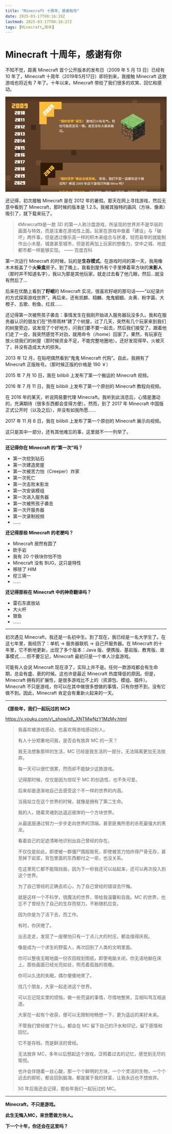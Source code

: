 ```yaml
---
title: "Minecraft 十周年，感谢有你"
date: 2025-03-17T00:16:19Z
lastmod: 2025-03-17T00:18:27Z
tags: [Minecraft,周年]
---
```


# Minecraft 十周年，感谢有你

不知不觉，距离 Minecraft 首个公开版本的发布日（2009 年 5 月 13 日）已经有 10 年了，Minecraft 十周年（2019年5月17日）即将到来，我接触 Minecraft 这款游戏也将近有 7 年了。十年以来，Minecraft 带给了我们很多的欢笑、回忆和感动。

![](assets/network-asset-fab82a145ddc0d2bad0be84a73556a5756283b18-20250317001907-1mf9fwp.gif "https://www.minecraft.net/zh-hans/10th-anniversary")

还记得，初次接触 Minecraft 是在 2012 年的暑假。那天在网上寻找游戏，然后无意中看到了 Minecraft，那时候的版本是 1.2.5。我被其独特的画风（方块、像素）吸引了，就下载来玩了。

> 《Minecraft》是一款 3D 的第一人称沙盘游戏，所呈现的世界并不是华丽的画面与特效，而是注重在游戏性上面。玩家在游戏中做着「建设」与「破坏」两件事，但是透过像乐高一样的积木来组合与拼凑，轻而易举的就能制作出小木屋、城堡甚至城市，但是若再加上玩家的想像力，空中之城、地底都市都一样能够实现。 —— 百度百科

第一次运行 Minecraft 的时候，玩的是**生存模式**。在游戏时间的第一天，我用橡木木板盖了个**火柴盒**房子。到了晚上，我看到屋外有个手里捧着草方块的**末影人**（那时并不知道名字），我以为那是其他玩家，就走过去看了他几眼，然后…就没有然后了…

后来在优酷上看到了**籽岷**的 Minecraft 实况，很喜欢籽岷的那句话——“以纪录片的方式探索游戏世界”。再后来，还有凯麒、翔麟、鬼鬼蝈蝈、炎黄、粉字菌、大橙子、五歌、粉鱼、红叔……

还记得第一次被熊孩子袭击：事情发生在我刚开始进入服务器玩没多久。我和在服务器认识的朋友们在“热带雨林”建了个树屋，过了几天，突然有几个玩家来到我们的树屋旁边，说发现了个好地方，问我们要不要一起去，然后我们接受了。跟着他们走了一会，我突然感觉不对劲，就用命令（/home）回家了。果然，有玩家在放火烧我们的树屋（那时候资金不足，不能完整地圈地）。还好发现得早，火被灭了，并没有造成太大的损失。

2013 年 12 月，在贴吧偶然看到“鬼鬼 Minecraft 代购”。自此，我拥有了 Minecraft 正版账号。（那时候正版的价格是 190 ￥）

2015 年 7 月 10 日，我在 bilibili 上发布了第一个搬运的 Minecraft 视频。

2016 年 7 月 11 日，我在 bilibili 上发布了第一个原创的 Minecraft 教程向视频。

在 2016 年的某天，听说网易要代理 Minecraft。我听到此消息后，心情是激动的，充满期待（很多东西都会变得方便）。然而，到了 2017 年 Minecraft 中国版正式公开时（以及之后），并没有如我所愿……

2017 年 11 月 6 日，我在 bilibili 上发布了第一个原创的 Minecraft 展示向视频。

这只是其中一部分，还有其他难忘的事，这里就不一一列举了。

---

**还记得你在 Minecraft 的“第一次”吗？**

- 第一次挖到钻石
- 第一次建造房屋
- 第一次被苦力怕（Creeper）炸家
- 第一次死亡
- 第一次击败末影龙
- 第一次安装模组
- 第一次进入服务器
- 第一次被熊孩子袭击
- 第一次开服务器
- 第一次录制视频
- ……

**还记得那些 Minecraft 的老梗吗？**

- Minecraft 居然有圆了
- 砍手岩
- 我有 20 个铁块你怕不怕
- Minecraft 没有 BUG，这只是特性
- 移除了 HIM
- 挖三填一
- ……

**还记得那些在 Minecraft 中的神奇翻译吗？**

- 雷石东直放站
- 大火杆
- 银鱼
- ……

---

初次遇见 Minecraft，我还是一名初中生。到了现在，我已经是一名大学生了。在这七年里，我经历了：单机 → 服务器联机 → 自己开服务器。在 Minecraft 的十年里，它不断地更新，出现了多个版本：Java 版、便携版、基岩版、教育版、故事模式……但不要忘记，Minecraft 最初只是一个单人沙盒游戏。

可能有人会说 Minecraft 现在凉了，实际上并不是。任何一款游戏都会有生命期，总会有盛、衰的时候。这也许是最近 Minecraft 热度降低的原因。但是，Minecraft 拥有的扩展性，是很多游戏比不上的（资源包、模组、插件）。Minecraft 不只是游戏，你可以在其中做很多想做的事情，只有你想不到，没有它做不到。因此，Minecraft 肯定会有重新火起来的一天。

---

 **《那些年，我们一起玩过的 MC》**

https://v.youku.com/v\_show/id\_XNTMwNzY1MzMy.html

> 我喜欢被游戏感动，也喜欢用游戏感动别人。
>
> 有人十分郑重地问我，是否会有放弃 MC 的一天？
>
> 我无法想象那样的生活，MC 已经是我生活的一部分，无法隔离更加无法抛弃。
>
> 每一天可以很忙很累，然而却不能缺少这款游戏。
>
> 记得那时候，仅仅是因为惊叹于 MC 的创造性，也不失可爱。
>
> 后来却是逐渐地自己去感受这个不一样的世界的内涵。
>
> 当我站立在这个世界的时候，就像是拥有了第二生命。
>
> 我的人，随着灵魂到达遥远彼岸的一个方块世界。
>
> 从最底层通过努力一步步走向世界的顶端，甚至匪夷所思的杀死最强大的黑龙。
>
> 看着自己的足迹清晰地识别出自己曾经的存在。
>
> 不仅仅是如此，即使被一群僵尸围殴致死，即使被苦力怕炸得尸骨无存，甚至掉下岩浆，背包里面的东西都付之一炬，也没关系。
>
> 在这里死亡都不能阻挡我，因为下一秒我还可以站起来，还可以再次投入到这个世界。
>
> 为了自己曾经的正确去欢心，为了自己曾经的错误去忏悔。
>
> 就是这样一个不科学，很魔法的世界，带给我温馨和自我。MC 的世界，也忘不了曾经为了自己的生存而努力，不断随机应变。
>
> 因为你是为了活下去，而工作。
>
> 有时，你厌倦了。
>
> 出去走走，发现了一座哪怕只有一丁点儿大的村庄，都会值得庆祝。
>
> 像是成为一个求生的野蛮人，再次回到了人类的文明里面。
>
> 你可以整夜无眠地画一份农田规划图纸，即使电脑关闭，你无语地躺在床上，那些画面已经光亮如丝，照亮着孤独的夜晚。
>
> 你可以久违的失眠，偶尔傻傻地笑了。
>
> 找几个朋友，大家一起走进这个世界。
>
> 可以忘记现实里的烦恼，做一些荒诞的事情，尽情地憨笑，互相叫骂互相追逐。
>
> 大家在一起有个收获，便可以无限制地畅想一下，更为遥远的美好未来。
>
> 不管我们曾经做了什么，都会在 MC 留下自己的汗水和印记，留下感情和回忆。
>
> 它不是存档，而是鲜活的曾经。
>
> 无法放弃 MC，多年以后想起这个游戏，泛照着过去的记忆，感觉到无尽的愉悦。
>
> 也许会伴随着一丝心酸，那一个个鲜明的方块，一个个灵活的生物，一个个远去的邮轮，都会回到脑海，都是属于我的财富，让我永远也不想放弃。
>
> 50 年后我还会记得，那些年我们一起玩过的 MC。

---

**Minecraft，不只是游戏。**

**此生无悔入MC，来世愿做方块人。**

**下一个十年，你还会在这里吗？**

‍
